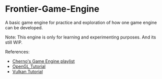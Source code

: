 # Frontier-Game-Engine
A basic game engine for practice and exploration of how one game engine can be developed.

Note: This engine is only for learning and experimenting purposes.
      And its still WIP.

References:
- [Cherno's Game Engine playlist](https://www.youtube.com/playlist?list=PLlrATfBNZ98dC-V-N3m0Go4deliWHPFwT)
- [OpenGL Tutorial](https://learnopengl.com/)
- [Vulkan Tutorial](https://vulkan-tutorial.com/)
